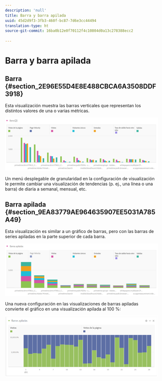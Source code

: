 ```yaml
---
description: 'null'
title: Barra y barra apilada
uuid: 45d2d9f3-3fb3-460f-bc87-7d6e3cc44494
translation-type: ht
source-git-commit: 16ba0b12e0f70112f4c10804d0a13c278388ecc2

---
```



# Barra y barra apilada

## Barra {#section_2E96E55D4E8E488CBCA6A3508DDF3918}

Esta visualización muestra las barras verticales que representan los distintos valores de una o varias métricas.

![](assets/bar.png)

Un menú desplegable de granularidad en la configuración de visualización le permite cambiar una visualización de tendencias (p. ej., una línea o una barra) de diaria a semanal, mensual, etc.

## Barra apilada {#section_9EA83779AE964635907EE5031A785A49}

Esta visualización es similar a un gráfico de barras, pero con las barras de series apiladas en la parte superior de cada barra.

![](assets/bar-stacked.png)

Una nueva configuración en las visualizaciones de barras apiladas convierte el gráfico en una visualización apilada al 100 %:

![](assets/stacked_100_percent.png)

